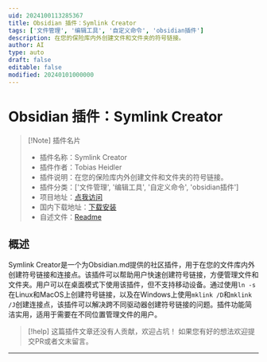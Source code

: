 ```yaml
---
uid: 2024100113285367
title: Obsidian 插件：Symlink Creator
tags: ['文件管理', '编辑工具', '自定义命令', 'obsidian插件']
description: 在您的保险库内外创建文件和文件夹的符号链接。
author: AI
type: auto
draft: false
editable: false
modified: 20240101000000
---
```


# Obsidian 插件：Symlink Creator

> [!Note] 插件名片
> - 插件名称：Symlink Creator
> - 插件作者：Tobias Heidler
> - 插件说明：在您的保险库内外创建文件和文件夹的符号链接。
> - 插件分类：['文件管理', '编辑工具', '自定义命令', 'obsidian插件']
> - 项目地址：[点我访问](https://github.com/pteridin/obsidian_symlink_plugin)
> - 国内下载地址：[下载安装](https://pkmer.cn/products/plugin/pluginMarket/?symlink-creator)
> - 自述文件：[Readme](https://ghproxy.net/https://raw.githubusercontent.com/pteridin/obsidian_symlink_plugin/main/README.md)



## 概述

Symlink Creator是一个为Obsidian.md提供的社区插件，用于在您的文件库内外创建符号链接和连接点。该插件可以帮助用户快速创建符号链接，方便管理文件和文件夹。用户可以在桌面模式下使用该插件，但不支持移动设备。通过使用`ln -s`在Linux和MacOS上创建符号链接，以及在Windows上使用`mklink /D`和`mklink /J`创建连接点，该插件可以解决跨不同驱动器创建符号链接的问题。插件功能简洁实用，适用于需要在不同位置管理文件的用户。


> [!help] 
> 这篇插件文章还没有人贡献，欢迎占坑！
> 如果您有好的想法欢迎提交PR或者文末留言。
> 

---



